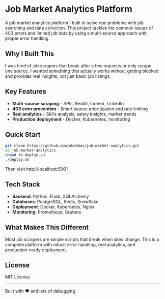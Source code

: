 # Job Market Analytics Platform

A job market analytics platform I built to solve real problems with job searching and data collection. This project tackles the common issues of 403 errors and limited job data by using a multi-source approach with proper error handling.

## Why I Built This
I was tired of job scrapers that break after a few requests or only scrape one source. I wanted something that actually works without getting blocked and provides real insights, not just basic job listings.

## Key Features
- **Multi-source scraping** - APIs, Reddit, Indeed, LinkedIn
- **403 error prevention** - Smart source prioritization and rate limiting
- **Real analytics** - Skills analysis, salary insights, market trends
- **Production deployment** - Docker, Kubernetes, monitoring

## Quick Start
```bash
git clone https://github.com/akabbas/job-market-analytics.git
cd job-market-analytics
chmod +x deploy.sh
./deploy.sh
```

Then visit http://localhost:5001

## Tech Stack
- **Backend**: Python, Flask, SQLAlchemy
- **Databases**: PostgreSQL, Redis, Snowflake
- **Deployment**: Docker, Kubernetes, Nginx
- **Monitoring**: Prometheus, Grafana

## What Makes This Different
Most job scrapers are simple scripts that break when sites change. This is a complete platform with robust error handling, real analytics, and production-ready deployment.

## License
MIT License

---
Built with ❤️ and lots of debugging
